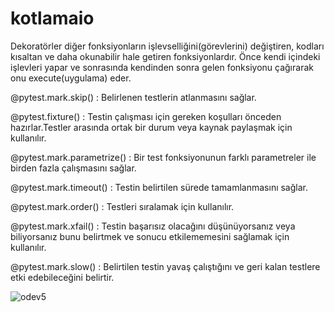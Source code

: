 # kotlamaio

Dekoratörler diğer fonksiyonların işlevselliğini(görevlerini) değiştiren, kodları kısaltan ve daha okunabilir hale getiren fonksiyonlardır. Önce kendi içindeki işlevleri yapar ve sonrasında kendinden sonra gelen fonksiyonu çağırarak onu execute(uygulama) eder.


@pytest.mark.skip() : Belirlenen testlerin atlanmasını sağlar.

@pytest.fixture() : Testin çalışması için gereken koşulları önceden hazırlar.Testler arasında ortak bir durum veya kaynak paylaşmak için kullanılır.

@pytest.mark.parametrize() : Bir test fonksiyonunun farklı parametreler ile birden fazla çalışmasını sağlar.

@pytest.mark.timeout() : Testin belirtilen sürede tamamlanmasını sağlar.

@pytest.mark.order() : Testleri sıralamak için kullanılır.

@pytest.mark.xfail() : Testin başarısız olacağını düşünüyorsanız veya biliyorsanız bunu belirtmek ve sonucu etkilememesini sağlamak için kullanılır.

@pytest.mark.slow() : Belirtilen testin yavaş çalıştığını ve geri kalan testlere etki edebileceğini belirtir.


![odev5](https://user-images.githubusercontent.com/93056252/236693192-44832b26-ed7b-44e7-b953-3586b4af7fe9.png)
